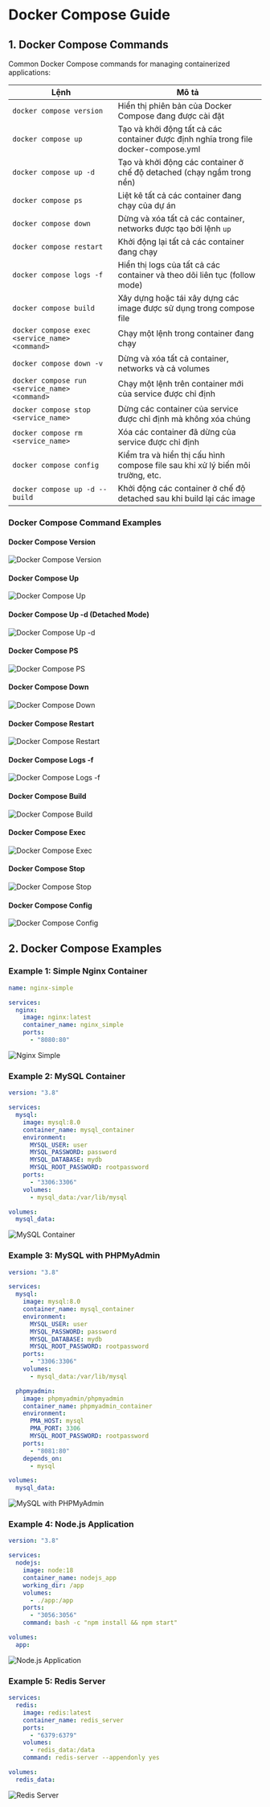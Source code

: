 # Docker Compose Guide

## 1. Docker Compose Commands

Common Docker Compose commands for managing containerized applications:

| Lệnh                                           | Mô tả                                                                               |
| ---------------------------------------------- | ----------------------------------------------------------------------------------- |
| `docker compose version`                       | Hiển thị phiên bản của Docker Compose đang được cài đặt                             |
| `docker compose up`                            | Tạo và khởi động tất cả các container được định nghĩa trong file docker-compose.yml |
| `docker compose up -d`                         | Tạo và khởi động các container ở chế độ detached (chạy ngầm trong nền)              |
| `docker compose ps`                            | Liệt kê tất cả các container đang chạy của dự án                                    |
| `docker compose down`                          | Dừng và xóa tất cả các container, networks được tạo bởi lệnh `up`                   |
| `docker compose restart`                       | Khởi động lại tất cả các container đang chạy                                        |
| `docker compose logs -f`                       | Hiển thị logs của tất cả các container và theo dõi liên tục (follow mode)           |
| `docker compose build`                         | Xây dựng hoặc tái xây dựng các image được sử dụng trong compose file                |
| `docker compose exec <service_name> <command>` | Chạy một lệnh trong container đang chạy                                             |
| `docker compose down -v`                       | Dừng và xóa tất cả container, networks và cả volumes                                |
| `docker compose run <service_name> <command>`  | Chạy một lệnh trên container mới của service được chỉ định                          |
| `docker compose stop <service_name>`           | Dừng các container của service được chỉ định mà không xóa chúng                     |
| `docker compose rm <service_name>`             | Xóa các container đã dừng của service được chỉ định                                 |
| `docker compose config`                        | Kiểm tra và hiển thị cấu hình compose file sau khi xử lý biến môi trường, etc.      |
| `docker compose up -d --build`                 | Khởi động các container ở chế độ detached sau khi build lại các image               |

### Docker Compose Command Examples

#### Docker Compose Version

![Docker Compose Version](./image/1.png)

#### Docker Compose Up

![Docker Compose Up](./image/2.png)

#### Docker Compose Up -d (Detached Mode)

![Docker Compose Up -d](./image/up-d.png)

#### Docker Compose PS

![Docker Compose PS](./image/3.png)

#### Docker Compose Down

![Docker Compose Down](./image/4.png)

#### Docker Compose Restart

![Docker Compose Restart](./image/5.png)

#### Docker Compose Logs -f

![Docker Compose Logs -f](./image/6.png)

#### Docker Compose Build

![Docker Compose Build](./image/7.png)

#### Docker Compose Exec

![Docker Compose Exec](./image/8.png)

#### Docker Compose Stop

![Docker Compose Stop](./image/9.png)

#### Docker Compose Config

![Docker Compose Config](./image/10.png)

## 2. Docker Compose Examples

### Example 1: Simple Nginx Container

```yaml
name: nginx-simple

services:
  nginx:
    image: nginx:latest
    container_name: nginx_simple
    ports:
      - "8080:80"
```

![Nginx Simple](./docker-compose2/b1.png)

### Example 2: MySQL Container

```yaml
version: "3.8"

services:
  mysql:
    image: mysql:8.0
    container_name: mysql_container
    environment:
      MYSQL_USER: user
      MYSQL_PASSWORD: password
      MYSQL_DATABASE: mydb
      MYSQL_ROOT_PASSWORD: rootpassword
    ports:
      - "3306:3306"
    volumes:
      - mysql_data:/var/lib/mysql

volumes:
  mysql_data:
```

![MySQL Container](./docker-compose2/b2.png)

### Example 3: MySQL with PHPMyAdmin

```yaml
version: "3.8"

services:
  mysql:
    image: mysql:8.0
    container_name: mysql_container
    environment:
      MYSQL_USER: user
      MYSQL_PASSWORD: password
      MYSQL_DATABASE: mydb
      MYSQL_ROOT_PASSWORD: rootpassword
    ports:
      - "3306:3306"
    volumes:
      - mysql_data:/var/lib/mysql

  phpmyadmin:
    image: phpmyadmin/phpmyadmin
    container_name: phpmyadmin_container
    environment:
      PMA_HOST: mysql
      PMA_PORT: 3306
      MYSQL_ROOT_PASSWORD: rootpassword
    ports:
      - "8081:80"
    depends_on:
      - mysql

volumes:
  mysql_data:
```

![MySQL with PHPMyAdmin](./docker-compose2/b3.png)

### Example 4: Node.js Application

```yaml
version: "3.8"

services:
  nodejs:
    image: node:18
    container_name: nodejs_app
    working_dir: /app
    volumes:
      - ./app:/app
    ports:
      - "3056:3056"
    command: bash -c "npm install && npm start"

volumes:
  app:
```

![Node.js Application](./docker-nodejs/image.png)

### Example 5: Redis Server

```yaml
services:
  redis:
    image: redis:latest
    container_name: redis_server
    ports:
      - "6379:6379"
    volumes:
      - redis_data:/data
    command: redis-server --appendonly yes

volumes:
  redis_data:
```

![Redis Server](./docker-redis/image.png)
